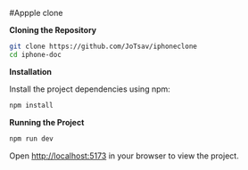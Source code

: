 #Appple clone 

**Cloning the Repository**

```bash
git clone https://github.com/JoTsav/iphoneclone
cd iphone-doc
```

**Installation**

Install the project dependencies using npm:

```bash
npm install
```

**Running the Project**

```bash
npm run dev
```

Open [http://localhost:5173](http://localhost:5173) in your browser to view the project.

